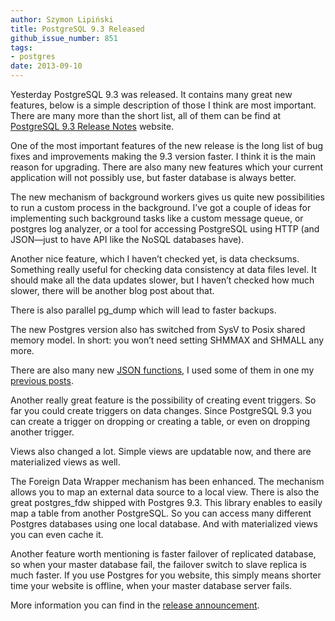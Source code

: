```yaml
---
author: Szymon Lipiński
title: PostgreSQL 9.3 Released
github_issue_number: 851
tags:
- postgres
date: 2013-09-10
---
```


Yesterday PostgreSQL 9.3 was released. It contains many great new features, below is a simple description of those I think are most important. There are many more than the short list, all of them can be find at [PostgreSQL 9.3 Release Notes](http://www.postgresql.org/docs/9.3/static/release-9-3.html) website.

One of the most important features of the new release is the long list of bug fixes and improvements making the 9.3 version faster. I think it is the main reason for upgrading. There are also many new features which your current application will not possibly use, but faster database is always better.

The new mechanism of background workers gives us quite new possibilities to run a custom process in the background. I’ve got a couple of ideas for implementing such background tasks like a custom message queue, or postgres log analyzer, or a tool for accessing PostgreSQL using HTTP (and JSON—​just to have API like the NoSQL databases have).

Another nice feature, which I haven’t checked yet, is data checksums. Something really useful for checking data consistency at data files level. It should make all the data updates slower, but I haven’t checked how much slower, there will be another blog post about that.

There is also parallel pg_dump which will lead to faster backups.

The new Postgres version also has switched from SysV to Posix shared memory model. In short: you won’t need setting SHMMAX and SHMALL any more.

There are also many new [JSON functions](http://www.postgresql.org/docs/9.3/static/functions-json.html), I used some of them in one my [previous posts](/blog/2013/06/postgresql-as-nosql-with-data-validation).

Another really great feature is the possibility of creating event triggers. So far you could create triggers on data changes. Since PostgreSQL 9.3 you can create a trigger on dropping or creating a table, or even on dropping another trigger.

Views also changed a lot. Simple views are updatable now, and there are materialized views as well.

The Foreign Data Wrapper mechanism has been enhanced. The mechanism allows you to map an external data source to a local view. There is also the great postgres_fdw shipped with Postgres 9.3. This library enables to easily map a table from another PostgreSQL. So you can access many different Postgres databases using one local database. And with materialized views you can even cache it.

Another feature worth mentioning is faster failover of replicated database, so when your master database fail, the failover switch to slave replica is much faster. If you use Postgres for you website, this simply means shorter time your website is offline, when your master database server fails.

More information you can find in the [release announcement](http://www.postgresql.org/about/news/1481/).
